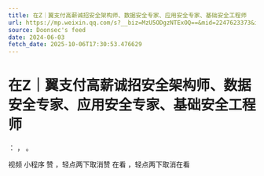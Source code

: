 ```yaml
---
title: 在Z｜翼支付高薪诚招安全架构师、数据安全专家、应用安全专家、基础安全工程师
url: https://mp.weixin.qq.com/s?__biz=MzU5ODgzNTExOQ==&mid=2247623373&idx=2&sn=a01f55aff27b69b01a0641201141a535
source: Doonsec's feed
date: 2024-06-03
fetch_date: 2025-10-06T17:30:53.476629
---
```


# 在Z｜翼支付高薪诚招安全架构师、数据安全专家、应用安全专家、基础安全工程师

：
，
。

视频
小程序
赞
，轻点两下取消赞
在看
，轻点两下取消在看